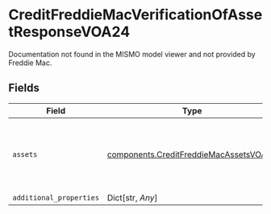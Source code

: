 # CreditFreddieMacVerificationOfAssetResponseVOA24

Documentation not found in the MISMO model viewer and not provided by Freddie Mac.


## Fields

| Field                                                                                            | Type                                                                                             | Required                                                                                         | Description                                                                                      |
| ------------------------------------------------------------------------------------------------ | ------------------------------------------------------------------------------------------------ | ------------------------------------------------------------------------------------------------ | ------------------------------------------------------------------------------------------------ |
| `assets`                                                                                         | [components.CreditFreddieMacAssetsVOA24](../../models/components/creditfreddiemacassetsvoa24.md) | :heavy_check_mark:                                                                               | Documentation not found in the MISMO model viewer and not provided by Freddie Mac.               |
| `additional_properties`                                                                          | Dict[str, *Any*]                                                                                 | :heavy_minus_sign:                                                                               | N/A                                                                                              |